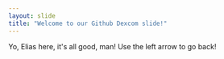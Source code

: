 ```yaml
---
layout: slide
title: "Welcome to our Github Dexcom slide!"
---
```

Yo, Elias here, it's all good, man!
Use the left arrow to go back!
